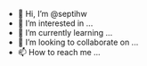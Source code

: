 - 👋 Hi, I’m @septihw
- 👀 I’m interested in ...
- 🌱 I’m currently learning ...
- 💞️ I’m looking to collaborate on ...
- 📫 How to reach me ...

<!---
septihw/septihw is a ✨ special ✨ repository because its `README.md` (this file) appears on your GitHub profile.
You can click the Preview link to take a look at your changes.
--->
